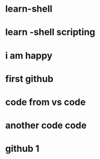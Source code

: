 # learn-shell
# learn -shell scripting
# i am happy 
# first github
# code from vs code
# another code code
# github 1
